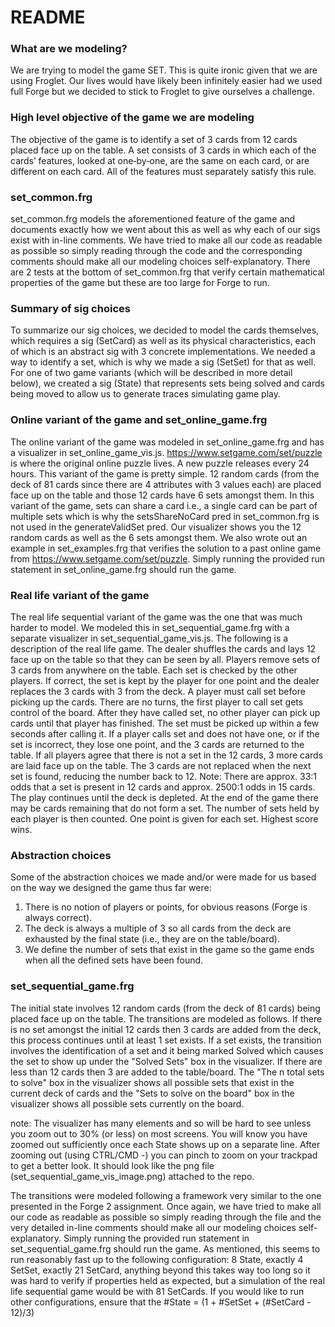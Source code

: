 # README

### What are we modeling?
We are trying to model the game SET. This is quite ironic given that we are using Froglet. Our lives would have likely been infinitely easier had we used full Forge but we decided to stick to Froglet to give ourselves a challenge.

### High level objective of the game we are modeling
The objective of the game is to identify a set of 3 cards from 12 cards placed face up on the table. A set consists of 3 cards in which each of the cards’ features, looked at one‐by‐one, are the same on each card, or are different on each card. All of the features must separately satisfy this rule. 

### set_common.frg
set_common.frg models the aforementioned feature of the game and documents exactly how we went about this as well as why each of our sigs exist with in-line comments. We have tried to make all our code as readable as possible so simply reading through the code and the corresponding comments should make all our modeling choices self-explanatory. There are 2 tests at the bottom of set_common.frg that verify certain mathematical properties of the game but these are too large for Forge to run.

### Summary of sig choices
To summarize our sig choices, we decided to model the cards themselves, which requires a sig (SetCard) as well as its physical characteristics, each of which is an abstract sig with 3 concrete implementations. We needed a way to identify a set, which is why we made a sig (SetSet) for that as well. For one of two game variants (which will be described in more detail below), we created a sig (State) that represents sets being solved and cards being moved to allow us to generate traces simulating game play.

### Online variant of the game and set_online_game.frg
The online variant of the game was modeled in set_online_game.frg and has a visualizer in set_online_game_vis.js. https://www.setgame.com/set/puzzle is where the original online puzzle lives. A new puzzle releases every 24 hours. This variant of the game is pretty simple. 12 random cards (from the deck of 81 cards since there are 4 attributes with 3 values each) are placed face up on the table and those 12 cards have 6 sets amongst them. In this variant of the game, sets can share a card i.e., a single card can be part of multiple sets which is why the setsShareNoCard pred in set_common.frg is not used in the generateValidSet pred. Our visualizer shows you the 12 random cards as well as the 6 sets amongst them. We also wrote out an example in set_examples.frg that verifies the solution to a past online game from https://www.setgame.com/set/puzzle. Simply running the provided run statement in set_online_game.frg should run the game.

### Real life variant of the game
The real life sequential variant of the game was the one that was much harder to model. We modeled this in set_sequential_game.frg with a separate visualizer in set_sequential_game_vis.js. The following is a description of the real life game. The dealer shuffles the cards and lays 12 face up on the table so that they can be seen by all. Players remove sets of 3 cards from anywhere on the table. Each set is checked by the other players. If correct, the set is kept by the player for one point and the dealer replaces the 3 cards with 3 from the deck. A player must call set before picking up the cards. There are no turns, the first player to call set gets control of the board. After they have called set, no other player can pick up cards until that player has finished. The set must be picked up within a few seconds after calling it. If a player calls set and does not have one, or if the set is incorrect, they lose one point, and the 3 cards are returned to the table. If all players agree that there is not a set in the 12 cards, 3 more cards are laid face up on the table. The 3 cards are not replaced when the next set is found, reducing the number back to 12. Note: There are approx. 33:1 odds that a set is present in 12 cards and approx. 2500:1 odds in 15 cards. The play continues until the deck is depleted. At the end of the game there may be cards remaining that do not form a set. The number of sets held by each player is then counted. One point is given for each set. Highest score wins. 

### Abstraction choices
Some of the abstraction choices we made and/or were made for us based on the way we designed the game thus far were:
1. There is no notion of players or points, for obvious reasons (Forge is always correct).
2. The deck is always a multiple of 3 so all cards from the deck are exhausted by the final state (i.e., they are on the table/board).
3. We define the number of sets that exist in the game so the game ends when all the defined sets have been found.

### set_sequential_game.frg
The initial state involves 12 random cards (from the deck of 81 cards) being placed face up on the table. The transitions are modeled as follows. If there is no set amongst the initial 12 cards then 3 cards are added from the deck, this process continues until at least 1 set exists. If a set exists, the transition involves the identification of a set and it being marked Solved which causes the set to show up under the "Solved Sets" box in the visualizer. If there are less than 12 cards then 3 are added to the table/board. The "The n total sets to solve" box in the visualizer shows all possible sets that exist in the current deck of cards and the "Sets to solve on the board" box in the visualizer shows all possible sets currently on the board.

note: The visualizer has many elements and so will be hard to see unless you zoom out to 30% (or less) on most screens. You will know you have zoomed out sufficiently once each State shows up on a separate line. After zooming out (using CTRL/CMD -) you can pinch to zoom on your trackpad to get a better look. It should look like the png file (set_sequential_game_vis_image.png) attached to the repo.

The transitions were modeled following a framework very similar to the one presented in the Forge 2 assignment. Once again, we have tried to make all our code as readable as possible so simply reading through the file and the very detailed in-line comments should make all our modeling choices self-explanatory. Simply running the provided run statement in set_sequential_game.frg should run the game. As mentioned, this seems to run reasonably fast up to the following configuration: 8 State, exactly 4 SetSet, exactly 21 SetCard, anything beyond this takes way too long so it was hard to verify if properties held as expected, but a simulation of the real life sequential game would be with 81 SetCards. If you would like to run other configurations, ensure that the #State = (1 + #SetSet + (#SetCard - 12)/3)